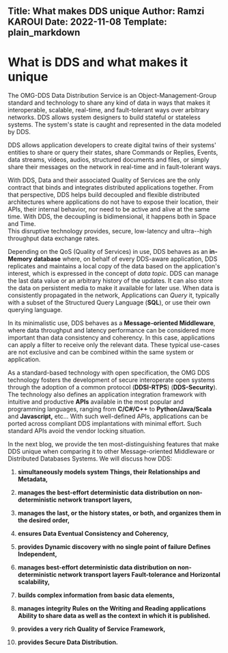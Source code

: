 Title:       What makes DDS unique
Author:      Ramzi KAROUI
Date:        2022-11-08
Template:    plain_markdown
---


# What is DDS and what makes it unique

The OMG-DDS Data Distribution Service is an Object-Management-Group
standard and technology to share any kind of data in ways that makes it
interoperable, scalable, real-time, and fault-tolerant ways over
arbitrary networks. DDS allows system designers to build stateful or
stateless systems. The system's state is caught and represented in the
data modeled by DDS.

DDS allows application developers to create digital twins of their
systems' entities to share or query their states, share Commands or
Replies, Events, data streams, videos, audios, structured documents and
files, or simply share their messages on the network in real-time and
in fault-tolerant ways.

With DDS, Data and their associated Quality of Services are the only
contract that binds and integrates distributed applications together.
From that perspective, DDS helps build decoupled and flexible
distributed architectures where applications do not have to expose their
location, their APIs, their internal behavior, nor need to be active and
alive at the same time. With DDS, the decoupling is bidimensional, it
happens both in Space and Time.\
This disruptive technology provides, secure, low-latency and ultra--high
throughput data exchange rates.

Depending on the QoS (Quality of Services) in use, DDS behaves as an
**in-Memory database** where, on behalf of every DDS-aware application,
DDS replicates and maintains a local copy of the data based on the
application's interest, which is expressed in the concept of *data topic*.
DDS can manage the last data value or an arbitrary history of the updates.
It can also store the data on persistent media to make it available
for later use. When data is consistently propagated in the network,
Applications can *Query* it, typically with a subset of the Structured
Query Language (**SQL**), or use their own querying language.

In its minimalistic use, DDS behaves as a **Message-oriented
Middleware**, where data throughput and latency performance can be
considered more important than data consistency and coherency. In this
case, applications can apply a filter to receive only the relevant data.
These typical use-cases are not exclusive and can be combined within the
same system or application.

As a standard-based technology with open specification, the OMG DDS
technology fosters the development of secure interoperate open systems
through the adoption of a common protocol (**DDSI-RTPS**)
(**DDS-Security**). The technology also defines an application
integration framework with intuitive and productive **APIs** available
in the most popular and programming languages, ranging from **C/C#/C++**
to **Python/Java/Scala** and **Javascript,** etc\... With such
well-defined APIs, applications can be ported across compliant DDS
implantations with minimal effort. Such standard APIs avoid the vendor
locking situation.

In the next blog, we provide the ten most-distinguishing features that
make DDS unique when comparing it to other Message-oriented Middleware
or Distributed Databases Systems. We will discuss how DDS:

1.  **simultaneously models system Things, their Relationships and
    Metadata,**

2.  **manages the best-effort deterministic data distribution on non-deterministic
    network transport layers,**

3.  **manages the last, or the history states, or both, and organizes them
    in the desired order,**

4.  **ensures Data Eventual Consistency and Coherency,**

5.  **provides Dynamic discovery with no single point of failure Defines
    Independent,**

6.  **manages best-effort deterministic data distribution on non-deterministic
    network transport layers Fault-tolerance and Horizontal
    scalability,**

7.  **builds complex information from basic data elements,**

8.  **manages integrity Rules on the Writing and Reading applications Ability to
    share data as well as the context in which it is published.**

9.  **provides a very rich Quality of Service Framework,**

10. **provides Secure Data Distribution.**
